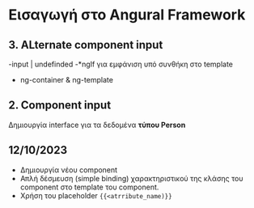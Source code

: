 # Εισαγωγή στο Angural Framework

## 3. ALternate component input

-input | undefinded
-*ngIf για εμφάνιση υπό συνθήκη στο template
- ng-container & ng-template

## 2. Component input

  Δημιουργία interface για τα δεδομένα **τύπου Person**

## 12/10/2023

- Δημιουργία νέου component
- Απλή δέσμευση (simple binding) χαρακτηριστικού της κλάσης του component στο template του component.
- Χρήση του placeholder `{{<atrribute_name)}}`

